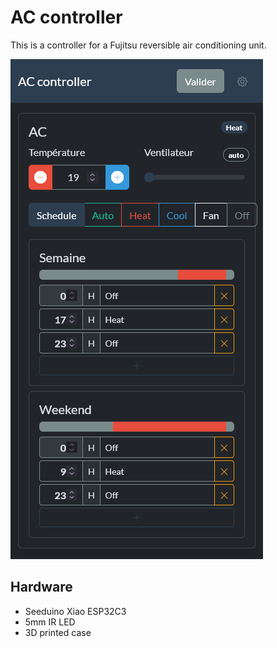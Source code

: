 # AC controller

This is a controller for a Fujitsu reversible air conditioning unit.

![](./firmware/screenshot.png)

## Hardware

- Seeduino Xiao ESP32C3
- 5mm IR LED
- 3D printed case
